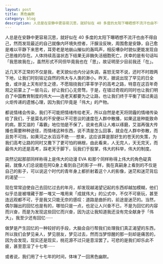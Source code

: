 ```yaml
---
layout: post
title: 黑色幽默
category: blog
description: 人总是在安静中更容易沉思，就好似在 40 多度的太阳下曝晒想不流汗也由不得自己，然而发现最近的自己就像内环境失控者，汗腺没反映，周围愈是安静，自己愈是难以平静下来思考，耳旁老是地崩山摧似的轰鸣声……
---
```

人总是在安静中更容易沉思，就好似在 40 多度的太阳下曝晒想不流汗也由不得自己，然而发现最近的自己就像内环境失控者，汗腺没反映，周围愈是安静，自己愈是难以平静下来思考，耳旁老是地崩山摧似的轰鸣声，相反嘈杂时貌似更能发现自己思维的存在。人体持续高温状态下结果无非酶失活细胞死亡，庆幸的是有句话叫「我思故我在」，虽然形式不同但毕竟我也在「思」，故证明至少目前我还「在」。 

近几天不正常的不仅是我，老天貌似也内分泌失调，喜怒无常不说，还时不时蹬两下地，让我们时刻铭记自然的伟大与人类的渺小。昨天，据说出现了罕见的日全食，或许是上天有好生之德，不愿阻挠我们莘莘学子的高考之路，特意在这百年奇观之前蒙上了一层乌云，好让我们心无旁骛，于是，在错过奇观的同时也让我们明白了中国教育制度的伟大——连老天都要为之让路，也让我们终于平衡了错过奥运火炬传递的遗憾心理，因为我们毕竟是「伟大」的产物。 

都说情绪会传染，我们不可能把情绪传给老天，所以自然是老天将阴霾的情绪传染给了我们，于是莫名的不安便以不可思议的速度在人群中散播，如果这是种能致命的病，那艾滋的「毒霸」地位怕是不保了。说来也真让人难以琢磨，艾滋再强大传播也需要种种途径，而情绪这种东西，说不清是怎么回事，就会在人群中弥散，而且势不可挡，如黄河之水滔滔不绝······想来，这应该算是那好生的苍天的失策，为我们高考让路的同时又撒下了更可怕的祸根，由此看来，人无完人，天无完天，而最伟大的还是高考，踩老天于脚下，玩我们于股掌，伟大的科举，伟大的制度。 

突然记起那部同样称得上是伟大的动漫 EVA 和那个同样称得上伟大的角色碇真嗣，就像人们总说能在阿Q身上看到自己的影子一样，我在真嗣身上看到的不仅是自己的影子，可以说这个时代的青年身上都折射着这个人的影像，迷茫和迷茫背后的渴望······

现在常常迫使自己去回忆过去的年月，却发现越渴望记起的东西却越加模糊，他们似乎总是被埋藏于那一堆又一堆用来「成就伟大」的公式中，不仅不可亵玩，甚至连远观都不可，于是我又只能无奈的感叹：道路是曲折的，前途是迷茫的。当然，偶尔蹦出的回忆也是有的，哪怕只是一点，也足让人兴奋不已，不是为回忆的内容而兴奋，而是为发现这些回忆而兴奋，因为这让我知道我还没有完全献身于「伟大」，我至少还有回忆······

做梦是产生回忆的一种较好的手段，大脑会自行帮我们处理我们真正渴望的东西，所以我们会梦见亲人，梦见朋友，梦见过去，然而当梦惊醒的那一刻却是痛苦的，因为会发现，现实还是现实，桃花源不过只是意淫罢了。可悲的是我们却乐此不疲，甚至意淫了十七年······

或者说，我们用了十七年的时间，体味了一回黑色幽默。 